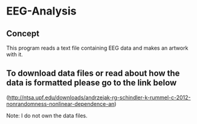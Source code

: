 # EEG-Analysis

## Concept
This program reads a text file containing EEG data and makes an artwork with it. 

## To download data files or read about how the data is formatted please go to the link below
(http://ntsa.upf.edu/downloads/andrzejak-rg-schindler-k-rummel-c-2012-nonrandomness-nonlinear-dependence-an)

Note: I do not own the data files.